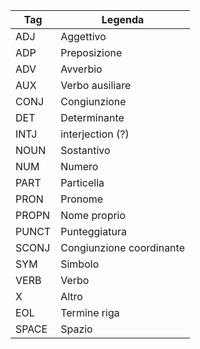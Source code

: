 | Tag | Legenda |
| --- | --- |
| ADJ | Aggettivo |
| ADP | Preposizione |
| ADV | Avverbio |
| AUX | Verbo ausiliare |
| CONJ | Congiunzione |
| DET | Determinante |
| INTJ | interjection (?) |
| NOUN | Sostantivo |
| NUM | Numero |
| PART | Particella |
| PRON | Pronome |
| PROPN | Nome proprio |
| PUNCT | Punteggiatura |
| SCONJ | Congiunzione coordinante |
| SYM | Simbolo |
| VERB | Verbo |
| X | Altro |
| EOL | Termine riga |
| SPACE | Spazio |
